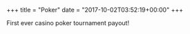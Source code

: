 +++
title = "Poker"
date = "2017-10-02T03:52:19+00:00"
+++

First ever casino poker tournament payout!
			